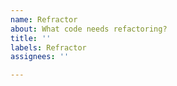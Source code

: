 ```yaml
---
name: Refractor
about: What code needs refactoring?
title: ''
labels: Refractor
assignees: ''

---
```




